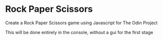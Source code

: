 # Rock Paper Scissors
Create a Rock Paper Scissors game using Javascript for The Odin Project

This will be done entirely in the console, without a gui for the first stage
